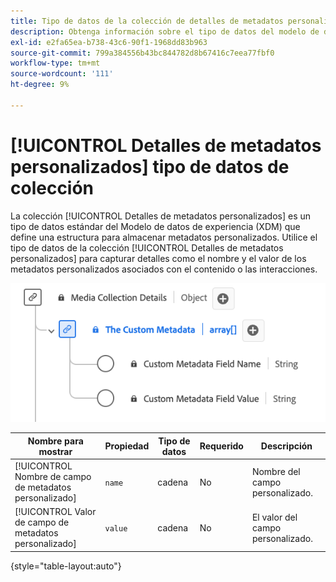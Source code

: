 ```yaml
---
title: Tipo de datos de la colección de detalles de metadatos personalizados
description: Obtenga información sobre el tipo de datos del modelo de datos de experiencia (XDM) de recopilación de detalles de metadatos personalizados.
exl-id: e2fa65ea-b738-43c6-90f1-1968dd83b963
source-git-commit: 799a384556b43bc844782d8b67416c7eea77fbf0
workflow-type: tm+mt
source-wordcount: '111'
ht-degree: 9%

---
```


# [!UICONTROL Detalles de metadatos personalizados] tipo de datos de colección

La colección [!UICONTROL Detalles de metadatos personalizados] es un tipo de datos estándar del Modelo de datos de experiencia (XDM) que define una estructura para almacenar metadatos personalizados. Utilice el tipo de datos de la colección [!UICONTROL Detalles de metadatos personalizados] para capturar detalles como el nombre y el valor de los metadatos personalizados asociados con el contenido o las interacciones.

![Un diagrama del tipo de datos de la colección de detalles de metadatos personalizados.](../images/data-types/the-custom-metadata-collection.png)

| Nombre para mostrar | Propiedad | Tipo de datos | Requerido | Descripción |
|--------------------------------------------|------------------|-----------|----------|-------------------------------|
| [!UICONTROL Nombre de campo de metadatos personalizado] | `name` | cadena | No | Nombre del campo personalizado. |
| [!UICONTROL Valor de campo de metadatos personalizado] | `value` | cadena | No | El valor del campo personalizado. |

{style="table-layout:auto"}

